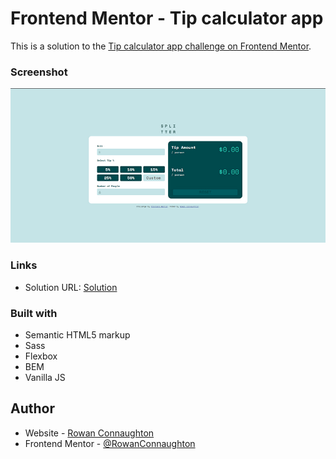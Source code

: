 # Frontend Mentor - Tip calculator app

This is a solution to the [Tip calculator app challenge on Frontend Mentor](https://www.frontendmentor.io/challenges/tip-calculator-app-ugJNGbJUX).


### Screenshot

![](/screenshots/Screenshot.jpg)



### Links

- Solution URL: [Solution](https://rowanconnaughton.github.io/Frontend-Mentor-Tip-calculator-app/)

### Built with

- Semantic HTML5 markup
- Sass
- Flexbox
- BEM
- Vanilla JS



## Author

- Website - [Rowan Connaughton](https://rowanconnaughton.com/)
- Frontend Mentor - [@RowanConnaughton](https://www.frontendmentor.io/profile/RowanConnaughton)

